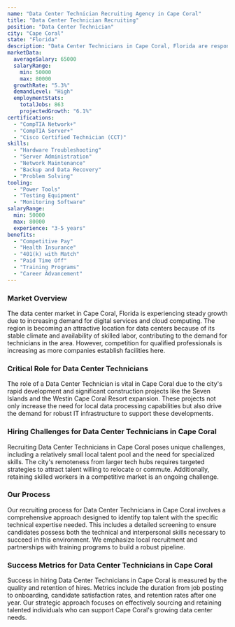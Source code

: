 ```yaml
---
name: "Data Center Technician Recruiting Agency in Cape Coral"
title: "Data Center Technician Recruiting"
position: "Data Center Technician"
city: "Cape Coral"
state: "Florida"
description: "Data Center Technicians in Cape Coral, Florida are responsible for the daily operations and maintenance of data center equipment, with a focus on servers and network devices."
marketData:
  averageSalary: 65000
  salaryRange:
    min: 50000
    max: 80000
  growthRate: "5.3%"
  demandLevel: "High"
  employmentStats:
    totalJobs: 863
    projectedGrowth: "6.1%"
certifications:
  - "CompTIA Network+"
  - "CompTIA Server+"
  - "Cisco Certified Technician (CCT)"
skills:
  - "Hardware Troubleshooting"
  - "Server Administration"
  - "Network Maintenance"
  - "Backup and Data Recovery"
  - "Problem Solving"
tooling:
  - "Power Tools"
  - "Testing Equipment"
  - "Monitoring Software"
salaryRange:
  min: 50000
  max: 80000
  experience: "3-5 years"
benefits:
  - "Competitive Pay"
  - "Health Insurance"
  - "401(k) with Match"
  - "Paid Time Off"
  - "Training Programs"
  - "Career Advancement"
---
```


### Market Overview
The data center market in Cape Coral, Florida is experiencing steady growth due to increasing demand for digital services and cloud computing. The region is becoming an attractive location for data centers because of its stable climate and availability of skilled labor, contributing to the demand for technicians in the area. However, competition for qualified professionals is increasing as more companies establish facilities here.

### Critical Role for Data Center Technicians
The role of a Data Center Technician is vital in Cape Coral due to the city's rapid development and significant construction projects like the Seven Islands and the Westin Cape Coral Resort expansion. These projects not only increase the need for local data processing capabilities but also drive the demand for robust IT infrastructure to support these developments.

### Hiring Challenges for Data Center Technicians in Cape Coral
Recruiting Data Center Technicians in Cape Coral poses unique challenges, including a relatively small local talent pool and the need for specialized skills. The city's remoteness from larger tech hubs requires targeted strategies to attract talent willing to relocate or commute. Additionally, retaining skilled workers in a competitive market is an ongoing challenge.

### Our Process
Our recruiting process for Data Center Technicians in Cape Coral involves a comprehensive approach designed to identify top talent with the specific technical expertise needed. This includes a detailed screening to ensure candidates possess both the technical and interpersonal skills necessary to succeed in this environment. We emphasize local recruitment and partnerships with training programs to build a robust pipeline.

### Success Metrics for Data Center Technicians in Cape Coral
Success in hiring Data Center Technicians in Cape Coral is measured by the quality and retention of hires. Metrics include the duration from job posting to onboarding, candidate satisfaction rates, and retention rates after one year. Our strategic approach focuses on effectively sourcing and retaining talented individuals who can support Cape Coral's growing data center needs.